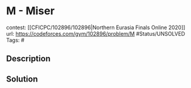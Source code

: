 # M - Miser

contest: [[CFICPC/102896/102896|Northern Eurasia Finals Online 2020]]
url: https://codeforces.com/gym/102896/problem/M
#Status/UNSOLVED
Tags: #

## Description

## Solution

